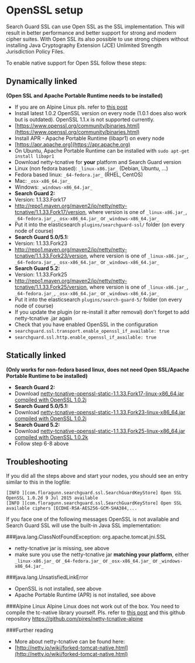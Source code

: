 <!---
Copryight 2016 floragunn UG (haftungsbeschränkt)
-->

# OpenSSL setup

Search Guard SSL can use Open SSL as the SSL implementation. This will result in better performance and better support for strong and modern cipher suites. With Open SSL its also possible to use strong chipers without installing Java Cryptography Extension (JCE) Unlimited Strength Jurisdiction Policy Files. 

To enable native support for Open SSL follow these steps:

## Dynamically linked

**(Open SSL and Apache Portable Runtime needs to be installed)**

* If you are on Alpine Linux pls. refer to [this post](https://groups.google.com/forum/?utm_medium=email&utm_source=footer#!msg/search-guard/dLr4SYeDMOE/915APogFBQAJ)
* Install latest 1.0.2 OpenSSL version on every node (1.0.1 does also work but is outdated). OpenSSL 1.1.x is not supported currently.
 *  [https://www.openssl.org/community/binaries.html](https://www.openssl.org/community/binaries.html)
* Install APR - Apache Portable Runtime (libapr1) on every node
 * [https://apr.apache.org](https://apr.apache.org)
 * On Ubuntu, Apache Portable Runtime can be installed with `sudo apt-get install libapr1`
* Download netty-tcnative for **your** platform and Search Guard version
 * Linux (non fedora based): `_linux-x86.jar_` (Debian, Ubuntu, ...) 
 * Fedora based linux: `_64-fedora.jar_` (RHEL, CentOS)
 * Mac: `_osx-x86_64.jar_`
 * Windows: `_windows-x86_64.jar_`
* **Search Guard 2:**
 * Version: 1.1.33.Fork17
 * http://repo1.maven.org/maven2/io/netty/netty-tcnative/1.1.33.Fork17/version, where version is one of `_linux-x86.jar_`, `_64-fedora.jar_`, `_osx-x86_64.jar_`
 or `_windows-x86_64.jar_` 
 * Put it into the elasticsearch `plugins/searchguard-ssl/` folder (on every node of course)
* **Search Guard 5.0/5.1:**
 * Version: 1.1.33.Fork23
 * http://repo1.maven.org/maven2/io/netty/netty-tcnative/1.1.33.Fork23/version, where version is one of `_linux-x86.jar_`, `_64-fedora.jar_`, `_osx-x86_64.jar_`
 or `_windows-x86_64.jar_`
* **Search Guard 5.2:**
 * Version: 1.1.33.Fork25
 * http://repo1.maven.org/maven2/io/netty/netty-tcnative/1.1.33.Fork25/version, where version is one of `_linux-x86.jar_`, `_64-fedora.jar_`, `_osx-x86_64.jar_`
 or `_windows-x86_64.jar_`
 * Put it into the elasticsearch `plugins/search-guard-5/` folder (on every node of course)
* If you update the plugin (or re-install it after removal) don't forget to add netty-tcnative .jar again
* Check that you have enabled OpenSSL in the configuration
 * `searchguard.ssl.transport.enable_openssl_if_available: true`
 * `searchguard.ssl.http.enable_openssl_if_available: true`

## Statically linked

**(Only works for non-fedora based linux, does not need Open SSL/Apache Portable Runtime to be installed)**

* **Search Guard 2:**
 * Download [netty-tcnative-openssl-static-1.1.33.Fork17-linux-x86_64.jar compiled with OpenSSL 1.0.2j
](https://github.com/floragunncom/sg-assets/blob/master/netty-tcnative-openssl-static-linux-x86_64/102k/netty-tcnative-openssl-static-1.1.33.Fork17-linux-x86_64.jar?raw=true) 
* **Search Guard 5.0/5.1:**
 * Download [netty-tcnative-openssl-static-1.1.33.Fork23-linux-x86_64.jar compiled with OpenSSL 1.0.2j
](https://github.com/floragunncom/sg-assets/blob/master/netty-tcnative-openssl-static-linux-x86_64/102k/netty-tcnative-openssl-static-1.1.33.Fork23-linux-x86_64.jar?raw=true)
* **Search Guard 5.2:**
 * Download [netty-tcnative-openssl-static-1.1.33.Fork25-linux-x86_64.jar compiled with OpenSSL 1.0.2k
](https://github.com/floragunncom/sg-assets/blob/master/netty-tcnative-openssl-static-linux-x86_64/102k/netty-tcnative-openssl-static-1.1.33.Fork25-linux-x86_64.jar?raw=true)
* Follow step 6-8 above

## Troubleshooting 

If you did all the steps above and start your nodes, you should see an entry similar to this in the logfile:

```
[INFO ][com.floragunn.searchguard.ssl.SearchGuardKeyStore] Open SSL OpenSSL 1.0.2d 9 Jul 2015 available
[INFO ][com.floragunn.searchguard.ssl.SearchGuardKeyStore] Open SSL available ciphers [ECDHE-RSA-AES256-GCM-SHA384,...
```

If you face one of the following messages OpenSSL is not available and Search Guard SSL will use the built-in Java SSL implementation:

###java.lang.ClassNotFoundException: org.apache.tomcat.jni.SSL
* netty-tcnative jar is missing, see above
* make sure you use the netty-tcnative jar **matching your platform**, either `_linux-x86.jar_` or `_64-fedora.jar_` or `_osx-x86_64.jar_` or `_windows-x86_64.jar_` 

###java.lang.UnsatisfiedLinkError
* OpenSSL is not installed, see above
* Apache Portable Runtime (APR) is not installed, see above

###Alpine Linux
Alpine Linux does not work out of the box. You need to compile the tc-native library yourself.
Pls. refer to [this post](https://groups.google.com/forum/?utm_medium=email&utm_source=footer#!msg/search-guard/dLr4SYeDMOE/915APogFBQAJ) and this github repository https://github.com/pires/netty-tcnative-alpine

###Further reading
* More about netty-tcnative can be found here: 
 * [http://netty.io/wiki/forked-tomcat-native.html](http://netty.io/wiki/forked-tomcat-native.html)
